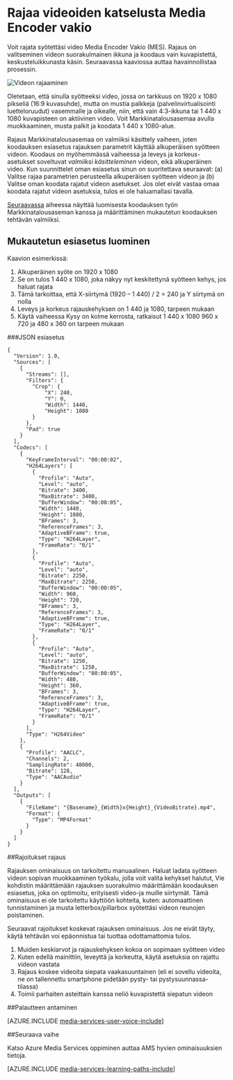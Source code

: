 <properties
    pageTitle="Videon rajaaminen | Microsoft Azure"
    description="Tässä artikkelissa kerrotaan, miten voit rajata videoiden katselusta Media Encoder vakio."
    services="media-services"
    documentationCenter=""
    authors="anilmur"
    manager="erikre"
    editor=""/>

<tags
    ms.service="media-services"
    ms.workload="media"
    ms.tgt_pltfrm="na"
    ms.devlang="dotnet"
    ms.topic="article"
    ms.date="09/26/2016"  
    ms.author="anilmur;juliako;"/>

# <a name="crop-videos-with-media-encoder-standard"></a>Rajaa videoiden katselusta Media Encoder vakio

Voit rajata syötettäsi video Media Encoder Vakio (MES). Rajaus on valitseminen videon suorakulmainen ikkuna ja koodaus vain kuvapistettä, keskusteluikkunasta käsin. Seuraavassa kaaviossa auttaa havainnollistaa prosessin.

![Videon rajaaminen](./media/media-services-crop-video/media-services-crop-video01.png)

Oletetaan, että sinulla syötteeksi video, jossa on tarkkuus on 1920 x 1080 pikseliä (16:9 kuvasuhde), mutta on mustia palkkeja (palvelinvirtualisointi luetteloruudut) vasemmalle ja oikealle, niin, että vain 4:3-ikkuna tai 1 440 x 1080 kuvapisteen on aktiivinen video. Voit Markkinatalousasemaa avulla muokkaaminen, musta palkit ja koodata 1 440 x 1080-alue.

Rajaus Markkinatalousasemaa on valmiiksi käsittely vaiheen, joten koodauksen esiasetus rajauksen parametrit käyttää alkuperäisen syötteen videon. Koodaus on myöhemmässä vaiheessa ja leveys ja korkeus-asetukset soveltuvat *valmiiksi käsitteleminen* videon, eikä alkuperäinen video. Kun suunnittelet oman esiasetus sinun on suoritettava seuraavat: (a) Valitse rajaa parametrien perusteella alkuperäisen syötteen videon ja (b) Valitse oman koodata rajatut videon asetukset. Jos olet eivät vastaa omaa koodata rajatut videon asetuksia, tulos ei ole haluamallasi tavalla.

[Seuraavassa](media-services-advanced-encoding-with-mes.md#encoding_with_dotnet) aiheessa näyttää luomisesta koodauksen työn Markkinatalousaseman kanssa ja määrittäminen mukautetun koodauksen tehtävän valmiiksi. 

## <a name="creating-a-custom-preset"></a>Mukautetun esiasetus luominen

Kaavion esimerkissä:

1. Alkuperäinen syöte on 1920 x 1080
1. Se on tulos 1 440 x 1080, joka näkyy nyt keskitettynä syötteen kehys, jos haluat rajata
1. Tämä tarkoittaa, että X-siirtymä (1920 – 1 440) / 2 = 240 ja Y siirtymä on nolla
1. Leveys ja korkeus rajauskehyksen on 1 440 ja 1080, tarpeen mukaan
1. Käytä vaiheessa Kysy on kolme kerrosta, ratkaisut 1 440 x 1080 960 x 720 ja 480 x 360 on tarpeen mukaan

###<a name="json-preset"></a>JSON esiasetus


    {
      "Version": 1.0,
      "Sources": [
        {
          "Streams": [],
          "Filters": {
            "Crop": {
                "X": 240,
                "Y": 0,
                "Width": 1440,
                "Height": 1080
            }
          },
          "Pad": true
        }
      ],
      "Codecs": [
        {
          "KeyFrameInterval": "00:00:02",
          "H264Layers": [
            {
              "Profile": "Auto",
              "Level": "auto",
              "Bitrate": 3400,
              "MaxBitrate": 3400,
              "BufferWindow": "00:00:05",
              "Width": 1440,
              "Height": 1080,
              "BFrames": 3,
              "ReferenceFrames": 3,
              "AdaptiveBFrame": true,
              "Type": "H264Layer",
              "FrameRate": "0/1"
            },
            {
              "Profile": "Auto",
              "Level": "auto",
              "Bitrate": 2250,
              "MaxBitrate": 2250,
              "BufferWindow": "00:00:05",
              "Width": 960,
              "Height": 720,
              "BFrames": 3,
              "ReferenceFrames": 3,
              "AdaptiveBFrame": true,
              "Type": "H264Layer",
              "FrameRate": "0/1"
            },
            {
              "Profile": "Auto",
              "Level": "auto",
              "Bitrate": 1250,
              "MaxBitrate": 1250,
              "BufferWindow": "00:00:05",
              "Width": 480,
              "Height": 360,
              "BFrames": 3,
              "ReferenceFrames": 3,
              "AdaptiveBFrame": true,
              "Type": "H264Layer",
              "FrameRate": "0/1"
            }
          ],
          "Type": "H264Video"
        },
        {
          "Profile": "AACLC",
          "Channels": 2,
          "SamplingRate": 48000,
          "Bitrate": 128,
          "Type": "AACAudio"
        }
      ],
      "Outputs": [
        {
          "FileName": "{Basename}_{Width}x{Height}_{VideoBitrate}.mp4",
          "Format": {
            "Type": "MP4Format"
          }
        }
      ]
    }


##<a name="restrictions-on-cropping"></a>Rajoitukset rajaus

Rajauksen ominaisuus on tarkoitettu manuaalinen. Haluat ladata syötteen videon sopivan muokkaaminen työkalu, jolla voit valita kehykset halutut, Vie kohdistin määrittämään rajauksen suorakulmio määrittämään koodauksen esiasetus, joka on optimoitu, erityisesti video-ja muille siirtymät. Tämä ominaisuus ei ole tarkoitettu käyttöön kohteita, kuten: automaattinen tunnistaminen ja musta letterbox/pillarbox syötettäsi videon reunojen poistaminen.

Seuraavat rajoitukset koskevat rajauksen ominaisuus. Jos ne eivät täyty, käytä tehtävän voi epäonnistua tai tuottaa odottamattomia tulos.

1. Muiden keskiarvot ja rajauskehyksen kokoa on sopimaan syötteen video
1. Kuten edellä mainittiin, leveyttä ja korkeutta, käytä asetuksia on rajattu videon vastata
1. Rajaus koskee videoita siepata vaakasuuntainen (eli ei sovellu videoita, ne on tallennettu smartphone pidetään pysty- tai pystysuunnassa-tilassa)
1. Toimii parhaiten asteittain kanssa neliö kuvapistettä siepatun videon

##<a name="provide-feedback"></a>Palautteen antaminen

[AZURE.INCLUDE [media-services-user-voice-include](../../includes/media-services-user-voice-include.md)]

##<a name="next-step"></a>Seuraava vaihe
 
Katso Azure Media Services oppiminen auttaa AMS hyvien ominaisuuksien tietoja.  

[AZURE.INCLUDE [media-services-learning-paths-include](../../includes/media-services-learning-paths-include.md)]
